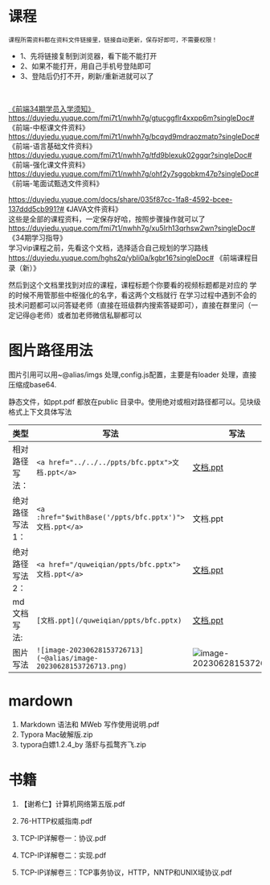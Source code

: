 
# 课程

    课程所需资料都在资料文件链接里，链接自动更新，保存好即可，不需要权限！

<ul>
	<li>1、先将链接复制到浏览器，看下能不能打开</li>
	<li>2、如果不能打开，用自己手机号登陆即可</li>
	<li>3、登陆后仍打不开，刷新/重新进就可以了</li>
</ul>
​	

<a target="_blank" href="https://duyiedu.yuque.com/fmi7t1/nwhh7g/xrmwqa0xke7n31vo?singleDoc#"> 《前端34期学员入学须知》</a> <br>
<a target="_blank" href="https://duyiedu.yuque.com/fmi7t1/nwhh7g/gtucggflr4xxpp6m?singleDoc#"> https://duyiedu.yuque.com/fmi7t1/nwhh7g/gtucggflr4xxpp6m?singleDoc# 《前端-中枢课文件资料》 </a> <br>
<a target="_blank" href="https://duyiedu.yuque.com/fmi7t1/nwhh7g/bcqyd9mdraozmatp?singleDoc#">https://duyiedu.yuque.com/fmi7t1/nwhh7g/bcqyd9mdraozmatp?singleDoc# 《前端-语言基础文件资料》</a><br>
<a target="_blank" href="https://duyiedu.yuque.com/fmi7t1/nwhh7g/tfd9blexuk02ggqr?singleDoc#">https://duyiedu.yuque.com/fmi7t1/nwhh7g/tfd9blexuk02ggqr?singleDoc# 《前端-强化课文件资料》 </a><br>
<a target="_blank" href="https://duyiedu.yuque.com/fmi7t1/nwhh7g/ohf2y7sggobkm47p?singleDoc#">https://duyiedu.yuque.com/fmi7t1/nwhh7g/ohf2y7sggobkm47p?singleDoc# 《前端-笔面试甄选文件资料》</a><br>

https://duyiedu.yuque.com/docs/share/035f87cc-1fa8-4592-bcee-137ddd5cb991?# 《JAVA文件资料》<br> 这些是全部的课程资料，一定保存好哈，按照步骤操作就可以了<br>
<a target="_blank" href="https://duyiedu.yuque.com/fmi7t1/nwhh7g/xu5lrh13qrhsw2wn?singleDoc#">https://duyiedu.yuque.com/fmi7t1/nwhh7g/xu5lrh13qrhsw2wn?singleDoc# 《34期学习指导》</a> <br> 学习vip课程之前，先看这个文档，选择适合自己规划的学习路线<br>
<a target="_blank" href="https://duyiedu.yuque.com/hghs2q/ybli0a/kgbr16?singleDoc#">https://duyiedu.yuque.com/hghs2q/ybli0a/kgbr16?singleDoc# 《前端课程目录（新）》</a> <br>

<p >
    然后到这个文档里找到对应的课程，课程标题个你要看的视频标题都是对应的 学的时候不用管那些中枢强化的名字，看这两个文档就行 在学习过程中遇到不会的技术问题都可以问答疑老师（直接在班级群内搜索答疑即可），直接在群里问（一定记得@老师）或者加老师微信私聊都可以
</p>

# 图片路径用法
图片引用可以用~@alias/imgs 处理,config.js配置，主要是有loader 处理，直接压缩成base64.

静态文件，如ppt.pdf 都放在public 目录中。使用绝对或相对路径都可以。见块级格式上下文具体写法

| 类型            | 写法                                                  | 写法                                                      |
| --------------- | ----------------------------------------------------- | --------------------------------------------------------- |
| 相对路径写法：  | `<a href="../../../ppts/bfc.pptx">文档.ppt</a>`       | <a href="../../../ppts/bfc.pptx">文档.ppt</a>|
| 绝对路径写法1： | `<a :href="$withBase('/ppts/bfc.pptx')">文档.ppt</a>` | <a :href="$withBase('/ppts/bfc.pptx')">文档.ppt</a> |
| 绝对路径写法2： | `<a href="/quweiqian/ppts/bfc.pptx">文档.ppt</a>`     | <a href="/quweiqian/ppts/bfc.pptx">文档.ppt</a>|
| md文档写法:     | `[文档.ppt](/quweiqian/ppts/bfc.pptx)`                  | [文档.ppt](/quweiqian/ppts/bfc.pptx) |
| 图片写法		  | `![image-20230628153726713](~@alias/image-20230628153726713.png)`|![image-20230628153726713](~@alias/image-20230628153726713.png)| 

# mardown 

1. <a :href="$withBase('/pdf/Markdown 语法和 MWeb 写作使用说明.pdf')">Markdown 语法和 MWeb 写作使用说明.pdf</a>
2. <a :href="$withBase('/tools/Typora Mac破解版.zip2')">Typora Mac破解版.zip</a>
3. <a :href="$withBase('/tools/typora白嫖1.2.4_by 落虾与孤鹜齐飞.zip.pdf')" download>typora白嫖1.2.4_by 落虾与孤鹜齐飞.zip</a>

# 书籍
1. <a :href="$withBase('/pdf/【谢希仁】计算机网络第五版.pdf')">【谢希仁】计算机网络第五版.pdf</a>

2. <a :href="$withBase('/pdf/76-HTTP权威指南.pdf')">76-HTTP权威指南.pdf</a>

3. <a :href="$withBase('/pdf/TCP-IP详解卷一：协议.pdf')">TCP-IP详解卷一：协议.pdf</a>

4. <a :href="$withBase('/pdf/TCP-IP详解卷二：实现.pdf')">TCP-IP详解卷二：实现.pdf</a>

5. <a :href="$withBase('/pdf/TCP-IP详解卷三：TCP事务协议，HTTP，NNTP和UNIX域协议.pdf')">TCP-IP详解卷三：TCP事务协议，HTTP，NNTP和UNIX域协议.pdf</a>

   

